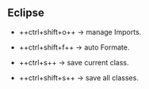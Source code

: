
## Eclipse
* ++ctrl+shift+o++ -> manage Imports.

* ++ctrl+shift+f++ -> auto Formate.

* ++ctrl+s++ -> save current class.

* ++ctrl+shift+s++ -> save all classes.